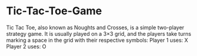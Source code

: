 # Tic-Tac-Toe-Game
Tic Tac Toe, also known as Noughts and Crosses, is a simple two-player strategy game. It is usually played on a 3×3 grid, and the players take turns marking a space in the grid with their respective symbols:  Player 1 uses: X  Player 2 uses: O
